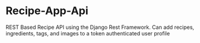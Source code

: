 # Recipe-App-Api
REST Based Recipe API using the Django Rest Framework.
Can add recipes, ingredients, tags, and images to a token authenticated user profile
